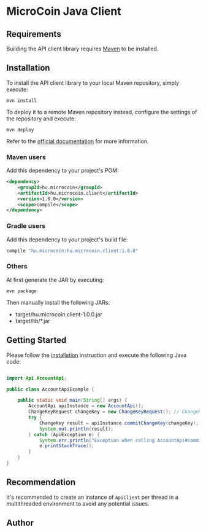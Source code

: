 # MicroCoin Java Client

## Requirements

Building the API client library requires [Maven](https://maven.apache.org/) to be installed.

## Installation

To install the API client library to your local Maven repository, simply execute:

```shell
mvn install
```

To deploy it to a remote Maven repository instead, configure the settings of the repository and execute:

```shell
mvn deploy
```

Refer to the [official documentation](https://maven.apache.org/plugins/maven-deploy-plugin/usage.html) for more information.

### Maven users

Add this dependency to your project's POM:

```xml
<dependency>
    <groupId>hu.microcoin</groupId>
    <artifactId>hu.microcoin.client</artifactId>
    <version>1.0.0</version>
    <scope>compile</scope>
</dependency>
```

### Gradle users

Add this dependency to your project's build file:

```groovy
compile "hu.microcoin:hu.microcoin.client:1.0.0"
```

### Others

At first generate the JAR by executing:

    mvn package

Then manually install the following JARs:

* target/hu.microcoin.client-1.0.0.jar
* target/lib/*.jar

## Getting Started

Please follow the [installation](#installation) instruction and execute the following Java code:

```java

import Api.AccountApi;

public class AccountApiExample {

    public static void main(String[] args) {
        AccountApi apiInstance = new AccountApi();
        ChangeKeyRequest changeKey = new ChangeKeyRequest(); // ChangeKeyRequest | The signed transaction
        try {
            ChangeKey result = apiInstance.commitChangeKey(changeKey);
            System.out.println(result);
        } catch (ApiException e) {
            System.err.println("Exception when calling AccountApi#commitChangeKey");
            e.printStackTrace();
        }
    }
}

```

## Recommendation

It's recommended to create an instance of `ApiClient` per thread in a multithreaded environment to avoid any potential issues.

## Author



